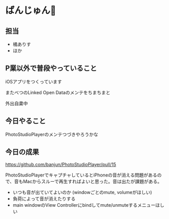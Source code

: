 # ばんじゅん🍓

## 担当

- 橘ありす
- ほか

## P業以外で普段やっていること

iOSアプリをつくっています

またべつのLinked Open Dataのメンテをちまちまと

外出自粛中

## 今日やること

PhotoStudioPlayerのメンテつづきやろうかな

## 今日の成果

https://github.com/banjun/PhotoStudioPlayer/pull/15

PhotoStudioPlayerでキャプチャしているとiPhoneの音が消える問題があるので、音もMacからスルーで再生すればよいと思った。音は出たが課題がある。

* いつも音が出ていてよいのか (windowごとのmute, volumeがほしい)
* 負荷によって音が消えたりする
* main windowのView Controllerにbindしてmute/unmuteするメニューほしい